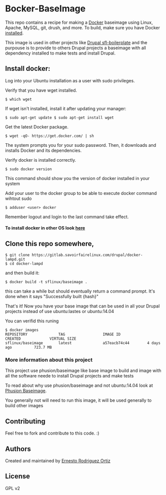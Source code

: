 Bocker-BaseImage
================

This repo contains a recipe for making a [Docker](http://docker.io) baseimage using Linux, Apache, MySQL, git, drush, and more. 
To build, make sure you have Docker [installed](http://www.docker.io/gettingstarted/).

This image is used in other projects like [Drupal sfl-boilerplate](https://gitlab.savoirfairelinux.com/drupal/sfl-boilerplate) and the purpouse is to provide to others Drupal projects a baseimage with all dependency installed to make tests and install Drupal.

## Install docker:

Log into your Ubuntu installation as a user with sudo privileges.

Verify that you have wget installed.
```
$ which wget
```
If wget isn't installed, install it after updating your manager:
```
$ sudo apt-get update $ sudo apt-get install wget
```
Get the latest Docker package.
```
$ wget -qO- https://get.docker.com/ | sh
```
The system prompts you for your sudo password. Then, it downloads and installs Docker and its dependencies.

Verify docker is installed correctly.
```
$ sudo docker version
```
This command should show you the version of docker installed in your system

Add your user to the docker group to be able to execute docker command wihtout sudo
```
$ adduser <user> docker
```
Remember logout and login to the last command take effect.

#### To install docker in other OS look [here](https://docs.docker.com/installation)

## Clone this repo somewhere, 
```
$ git clone https://gitlab.savoirfairelinux.com/drupal/docker-lampd.git
$ cd docker-lampd
```
and then build it:
```
$ docker build -t sflinux/baseimage .
```

this can take a while but should eventually return a command prompt. It's done when it says "Successfully built {hash}"

That's it!
Now you have your base image that can be used in all your Drupal projects instead of use ubuntu:lastes or ubuntu:14.04

You can verifid this runing

```
$ docker images
REPOSITORY              TAG                 IMAGE ID            CREATED             VIRTUAL SIZE
sflinux/baseimage       latest              a57eacb74c44        4 days ago          723.7 MB
```

### More information about this project

This project use phusion/baseimage like base image to build and image with all the software neede to install Drupal projects and make tests

To read about why use phusion/baseimage and not ubuntu:14.04 look at [Phusion Baseimage](https://registry.hub.docker.com/u/phusion/baseimage/).

You generally not will need to run this image, it will be used generally to build other images


## Contributing
Feel free to fork and contribute to this code. :)


## Authors

Created and maintained by [Ernesto Rodriguez Ortiz](ernesto.rodriguezortiz@savoirfairelinux.com>)

## License
GPL v2